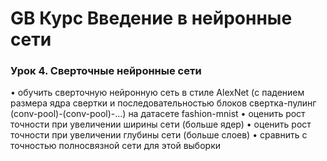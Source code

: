 # GB Курс Введение в нейронные сети


### Урок 4. Сверточные нейронные сети

•	обучить сверточную нейронную сеть в стиле AlexNet (с падением размера ядра свертки и последовательностью блоков свертка-пулинг (conv-pool)-(conv-pool)-...) на датасете fashion-mnist
•	оценить рост точности при увеличении ширины сети (больше ядер)
•	оценить рост точности при увеличении глубины сети (больше слоев)
•	сравнить с точностью полносвязной сети для этой выборки


